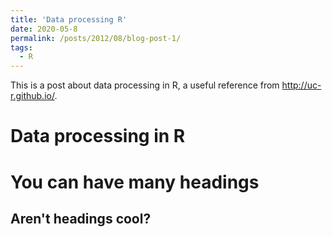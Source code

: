 ```yaml
---
title: 'Data processing R'
date: 2020-05-8
permalink: /posts/2012/08/blog-post-1/
tags:
  - R
---
```


This is a post about data processing in R, a useful reference from http://uc-r.github.io/.

Data processing in R
======

You can have many headings
======

Aren't headings cool?
------
